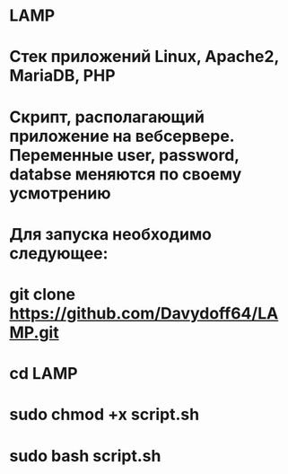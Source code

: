 # LAMP
# Стек приложений Linux, Apache2, MariaDB, PHP
# Скрипт, располагающий приложение на вебсервере. Переменные user, password, databse меняются по своему усмотрению
# Для запуска необходимо следующее:
# git clone https://github.com/Davydoff64/LAMP.git
# cd LAMP
# sudo chmod +x script.sh
# sudo bash script.sh

